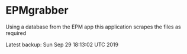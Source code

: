 # EPMgrabber
Using a database from the EPM app this application scrapes the files as required


Latest backup: Sun Sep 29 18:13:02 UTC 2019
